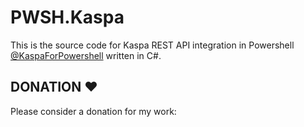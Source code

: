 # PWSH.Kaspa
This is the source code for Kaspa REST API integration in Powershell [@KaspaForPowershell](https://www.youtube.com/@KaspaForPowershell) written in C#.

## DONATION ♥
Please consider a donation for my work: 
